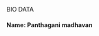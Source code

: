 <!DOCTYPE>
<html>
  <head>
    BIO DATA
  </head>
  <body>
    <h4>Name: Panthagani madhavan</h4>
  </body>
  </html>
  
